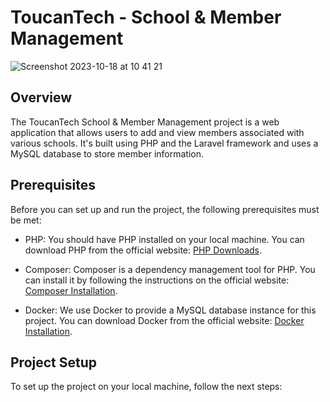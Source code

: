 # ToucanTech - School & Member Management

![Screenshot 2023-10-18 at 10 41 21](https://github.com/DennisTockan/ToucanTest/assets/130880613/2dc468e4-b8f3-4d9b-9368-943cc77d6b0f)

## Overview

The ToucanTech School & Member Management project is a web application that allows users to add and view members associated with various schools. It's built using PHP and the Laravel framework and uses a MySQL database to store member information.

## Prerequisites

Before you can set up and run the project, the following prerequisites must be met:

- PHP: You should have PHP installed on your local machine. You can download PHP from the official website: [PHP Downloads](https://www.php.net/downloads.php).

- Composer: Composer is a dependency management tool for PHP. You can install it by following the instructions on the official website: [Composer Installation](https://getcomposer.org/download/).

- Docker: We use Docker to provide a MySQL database instance for this project. You can download Docker from the official website: [Docker Installation](https://www.docker.com/get-started/).


## Project Setup
To set up the project on your local machine, follow the next steps:
